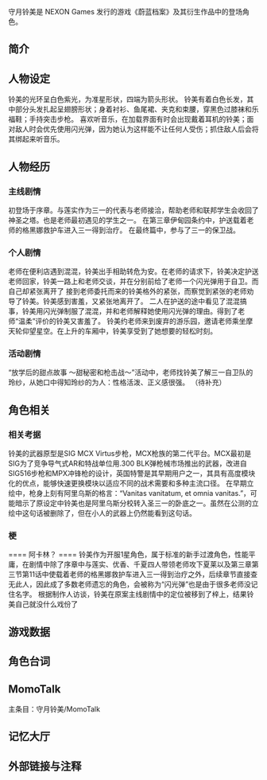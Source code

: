 守月铃美是 NEXON Games 发行的游戏《蔚蓝档案》及其衍生作品中的登场角色。

## 简介

## 人物设定
铃美的光环呈白色紫光，为准星形状，四端为箭头形状。
铃美有着白色长发，其中部分头发扎起呈翅膀形状；身着衬衫、鱼尾裙、夹克和束腰，穿黑色过膝袜和乐福鞋；手持突击步枪。
喜欢听音乐，在加载界面有时会出现戴着耳机的铃美；面对敌人时会优先使用闪光弹，因为她认为这样能不让任何人受伤；抓住敌人后会将其绑起来听音乐。

## 人物经历

### 主线剧情
初登场于序章。与莲实作为三一的代表与老师接洽，帮助老师和联邦学生会收回了神圣之塔。也是老师最初遇见的学生之一。
在第三章伊甸园条约中，护送载着老师的格黑娜救护车进入三一得到治疗。
在最终篇中，参与了三一的保卫战。

### 个人剧情
老师在便利店遇到混混，铃美出手相助转危为安。在老师的请求下，铃美决定护送老师回家，铃美一路上和老师交谈，并在分别前给了老师一个闪光弹用于自卫。而自己却紧张离开了
接到老师委托而来的铃美格外的紧张，而察觉到紧张的老师劝导了铃美。铃美感到害羞，又紧张地离开了。
二人在护送的途中看见了混混搞事，铃美用闪光弹制服了混混，并和老师解释她使用闪光弹的理由。得到了老师“温柔”评价的铃美又害羞了。
铃美约老师来到废弃的游乐园，邀请老师乘坐摩天轮仰望星空。在上升的车厢中，铃美享受到了她想要的轻松时刻。

### 活动剧情
“放学后的甜点故事 ～甜秘密和枪击战～”活动中，老师找铃美了解三一自卫队的玲纱，从她口中得知玲纱的为人：性格活泼、正义感很强。
（待补充）

## 角色相关

### 相关考据
铃美的武器原型是SIG MCX Virtus步枪，MCX枪族的第二代平台。MCX最初是SIG为了竞争导气式AR和特战单位用.300 BLK弹枪械市场推出的武器，改进自SIG516步枪和MPX冲锋枪的设计，英国特警是其早期用户之一，其具有高度模块化的优点，能够快速更换模块以适应不同的战术需要和多种主流口径。
在早期立绘中，枪身上刻有阿里乌斯的格言：“Vanitas vanitatum, et omnia vanitas.”，可能暗示了原设定中铃美也是阿里乌斯分校转入圣三一的卧底之一。虽然在公测的立绘中这句话被删除了，但在小人的武器上仍然能看到这句话。

### 梗

==== 阿卡林？ ====
铃美作为开服1星角色，属于标准的新手过渡角色，性能平庸，在剧情中除了序章中与莲实、优香、千夏四人带领老师攻下夏莱以及第三章第三节第11话中使载着老师的格黑娜救护车进入三一得到治疗之外，后续章节直接查无此人，因此成了多数老师遗忘的角色，会被称为“闪光弹”也是由于很多老师没记住名字。
根据制作人访谈，铃美在原案主线剧情中的定位被移到了梓上，结果铃美自己就没什么戏份了

## 游戏数据

## 角色台词

## MomoTalk
主条目：守月铃美/MomoTalk

## 记忆大厅

## 外部链接与注释